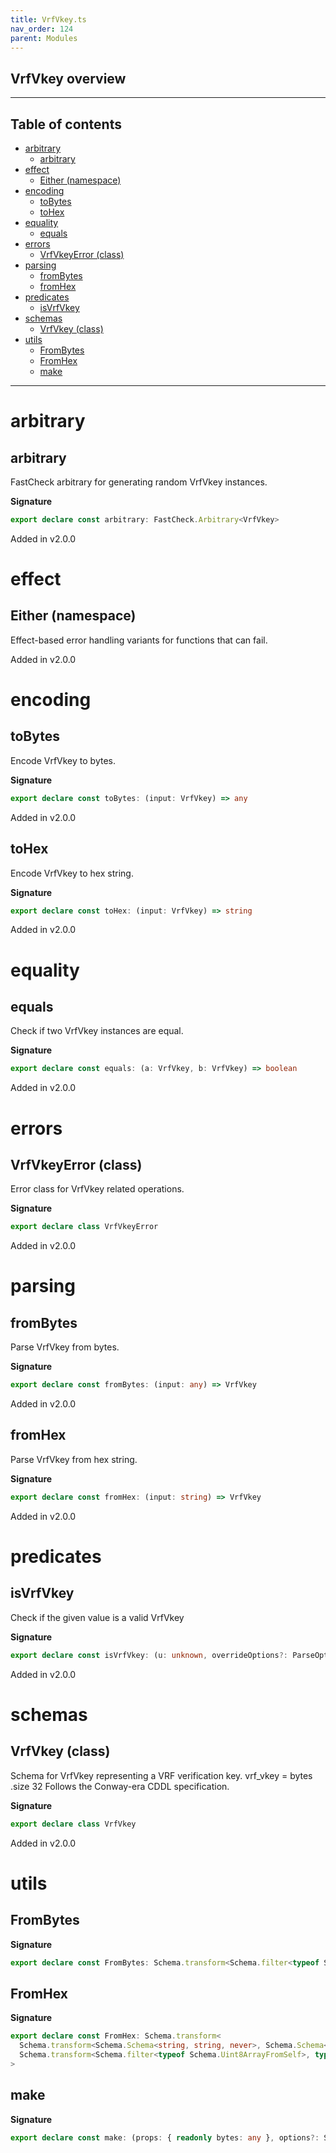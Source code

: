 ```yaml
---
title: VrfVkey.ts
nav_order: 124
parent: Modules
---
```


## VrfVkey overview

---

<h2 class="text-delta">Table of contents</h2>

- [arbitrary](#arbitrary)
  - [arbitrary](#arbitrary-1)
- [effect](#effect)
  - [Either (namespace)](#either-namespace)
- [encoding](#encoding)
  - [toBytes](#tobytes)
  - [toHex](#tohex)
- [equality](#equality)
  - [equals](#equals)
- [errors](#errors)
  - [VrfVkeyError (class)](#vrfvkeyerror-class)
- [parsing](#parsing)
  - [fromBytes](#frombytes)
  - [fromHex](#fromhex)
- [predicates](#predicates)
  - [isVrfVkey](#isvrfvkey)
- [schemas](#schemas)
  - [VrfVkey (class)](#vrfvkey-class)
- [utils](#utils)
  - [FromBytes](#frombytes-1)
  - [FromHex](#fromhex-1)
  - [make](#make)

---

# arbitrary

## arbitrary

FastCheck arbitrary for generating random VrfVkey instances.

**Signature**

```ts
export declare const arbitrary: FastCheck.Arbitrary<VrfVkey>
```

Added in v2.0.0

# effect

## Either (namespace)

Effect-based error handling variants for functions that can fail.

Added in v2.0.0

# encoding

## toBytes

Encode VrfVkey to bytes.

**Signature**

```ts
export declare const toBytes: (input: VrfVkey) => any
```

Added in v2.0.0

## toHex

Encode VrfVkey to hex string.

**Signature**

```ts
export declare const toHex: (input: VrfVkey) => string
```

Added in v2.0.0

# equality

## equals

Check if two VrfVkey instances are equal.

**Signature**

```ts
export declare const equals: (a: VrfVkey, b: VrfVkey) => boolean
```

Added in v2.0.0

# errors

## VrfVkeyError (class)

Error class for VrfVkey related operations.

**Signature**

```ts
export declare class VrfVkeyError
```

Added in v2.0.0

# parsing

## fromBytes

Parse VrfVkey from bytes.

**Signature**

```ts
export declare const fromBytes: (input: any) => VrfVkey
```

Added in v2.0.0

## fromHex

Parse VrfVkey from hex string.

**Signature**

```ts
export declare const fromHex: (input: string) => VrfVkey
```

Added in v2.0.0

# predicates

## isVrfVkey

Check if the given value is a valid VrfVkey

**Signature**

```ts
export declare const isVrfVkey: (u: unknown, overrideOptions?: ParseOptions | number) => u is VrfVkey
```

Added in v2.0.0

# schemas

## VrfVkey (class)

Schema for VrfVkey representing a VRF verification key.
vrf_vkey = bytes .size 32
Follows the Conway-era CDDL specification.

**Signature**

```ts
export declare class VrfVkey
```

Added in v2.0.0

# utils

## FromBytes

**Signature**

```ts
export declare const FromBytes: Schema.transform<Schema.filter<typeof Schema.Uint8ArrayFromSelf>, typeof VrfVkey>
```

## FromHex

**Signature**

```ts
export declare const FromHex: Schema.transform<
  Schema.transform<Schema.Schema<string, string, never>, Schema.Schema<Uint8Array, Uint8Array, never>>,
  Schema.transform<Schema.filter<typeof Schema.Uint8ArrayFromSelf>, typeof VrfVkey>
>
```

## make

**Signature**

```ts
export declare const make: (props: { readonly bytes: any }, options?: Schema.MakeOptions | undefined) => VrfVkey
```
